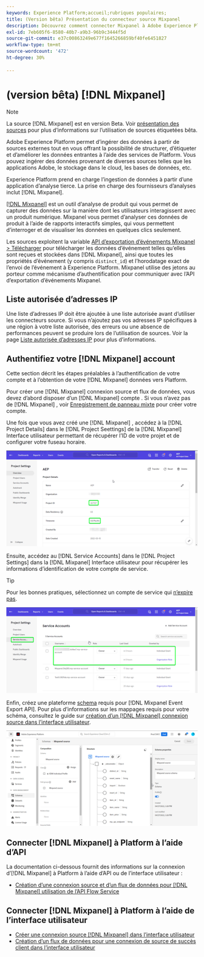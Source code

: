 ```yaml
---
keywords: Experience Platform;accueil;rubriques populaires;
title: (Version bêta) Présentation du connecteur source Mixpanel
description: Découvrez comment connecter Mixpanel à Adobe Experience Platform à l’aide d’API ou de l’interface utilisateur.
exl-id: 7eb605f6-8580-40b7-a9b3-96b9c3444f5d
source-git-commit: e37c00863249e677f1645266859bf40fe6451827
workflow-type: tm+mt
source-wordcount: '472'
ht-degree: 30%

---
```


# (version bêta) [!DNL Mixpanel]

>[!NOTE]
>
>La source [!DNL Mixpanel] est en version Beta. Voir [présentation des sources](../../home.md#terms-and-conditions) pour plus d’informations sur l’utilisation de sources étiquetées bêta.

Adobe Experience Platform permet d’ingérer des données à partir de sources externes tout en vous offrant la possibilité de structurer, d’étiqueter et d’améliorer les données entrantes à l’aide des services de Platform. Vous pouvez ingérer des données provenant de diverses sources telles que les applications Adobe, le stockage dans le cloud, les bases de données, etc.

Experience Platform prend en charge l’ingestion de données à partir d’une application d’analyse tierce. La prise en charge des fournisseurs d’analyses inclut [!DNL Mixpanel].

[[!DNL Mixpanel]](https://www.mixpanel.com) est un outil d’analyse de produit qui vous permet de capturer des données sur la manière dont les utilisateurs interagissent avec un produit numérique. Mixpanel vous permet d’analyser ces données de produit à l’aide de rapports interactifs simples, qui vous permettent d’interroger et de visualiser les données en quelques clics seulement.

Les sources exploitent la variable [API d’exportation d’événements Mixpanel > Télécharger](https://developer.mixpanel.com/reference/raw-event-export) pour télécharger les données d’événement telles qu’elles sont reçues et stockées dans [!DNL Mixpanel], ainsi que toutes les propriétés d’événement (y compris `distinct_id`) et l’horodatage exact de l’envoi de l’événement à Experience Platform. Mixpanel utilise des jetons au porteur comme mécanisme d’authentification pour communiquer avec l’API d’exportation d’événements Mixpanel.

## Liste autorisée d’adresses IP

Une liste d’adresses IP doit être ajoutée à une liste autorisée avant d’utiliser les connecteurs source. Si vous n’ajoutez pas vos adresses IP spécifiques à une région à votre liste autorisée, des erreurs ou une absence de performances peuvent se produire lors de l’utilisation de sources. Voir la page [Liste autorisée d’adresses IP](../../ip-address-allow-list.md) pour plus d’informations.

## Authentifiez votre [!DNL Mixpanel] account

Cette section décrit les étapes préalables à l’authentification de votre compte et à l’obtention de votre [!DNL Mixpanel] données vers Platform.

Pour créer une [!DNL Mixpanel] connexion source et flux de données, vous devez d’abord disposer d’un [!DNL Mixpanel] compte . Si vous n’avez pas de [!DNL Mixpanel] , voir [Enregistrement de panneau mixte](https://mixpanel.com/register/) pour créer votre compte.

Une fois que vous avez créé une [!DNL Mixpanel] , accédez à la [!DNL Project Details] dans le [!DNL Project Seettings] de la [!DNL Mixpanel] Interface utilisateur permettant de récupérer l’ID de votre projet et de configurer votre fuseau horaire.

![mixpanel-project-settings](../../images/tutorials/create/mixpanel-export-events/mixpanel-project-settings.png)

Ensuite, accédez au [!DNL Service Accounts] dans le [!DNL Project Settings] dans la [!DNL Mixpanel] Interface utilisateur pour récupérer les informations d’identification de votre compte de service.

>[!TIP]
>
>Pour les bonnes pratiques, sélectionnez un compte de service qui [n’expire pas](https://developer.mixpanel.com/reference/service-accounts#service-account-expiration).

![Compte de service Mixpanel](../../images/tutorials/create/mixpanel-export-events/mixpanel-service-account.png)

Enfin, créez une plateforme [schema](../../../xdm/schema/composition.md) requis pour [!DNL Mixpanel Event Export API]. Pour plus d’informations sur les mappages requis pour votre schéma, consultez le guide sur [création d’un [!DNL Mixpanel] connexion source dans l’interface utilisateur](../../tutorials/ui/create/analytics/mixpanel.md#additional-resources).

![Création d’un schéma](../../images/tutorials/create/mixpanel-export-events/schema.png)

## Connecter [!DNL Mixpanel] à Platform à l’aide d’API

La documentation ci-dessous fournit des informations sur la connexion d’[!DNL Mixpanel] à Platform à l’aide d’API ou de l’interface utilisateur :

* [Création d’une connexion source et d’un flux de données pour [!DNL Mixpanel] utilisation de l’API Flow Service](../../tutorials/api/create/analytics/mixpanel.md)

## Connecter [!DNL Mixpanel] à Platform à l’aide de l’interface utilisateur

* [Créer une connexion source  [!DNL Mixpanel]  dans l’interface utilisateur](../../tutorials/ui/create/analytics/mixpanel.md)
* [Création d’un flux de données pour une connexion de source de succès client dans l’interface utilisateur](../../tutorials/ui/dataflow/analytics.md)
